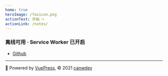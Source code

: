 ```yaml
---
home: true
heroImage: /favicon.png
actionText: 开始 ➡
actionLink: /notes/
---
```


<div class="home-content">

### 离线可用 · Service Worker 已开启

- [Github](https://github.com/canwdev/notes-vuepress)

</div>

<div class="home-footer">

--- 

🔨 Powered by [VuePress](https://vuepress.vuejs.org), &copy; 2021 [canwdev](https://github.com/canwdev)

</div>
